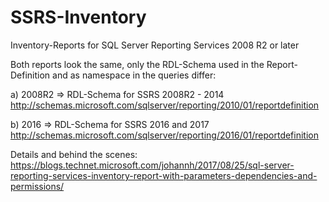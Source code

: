 # SSRS-Inventory
Inventory-Reports for SQL Server Reporting Services 2008 R2 or later

Both reports look the same, only the RDL-Schema used in the Report-Definition and as namespace in the queries differ:

a) 2008R2 => RDL-Schema for SSRS 2008R2 - 2014
http://schemas.microsoft.com/sqlserver/reporting/2010/01/reportdefinition

b) 2016 => RDL-Schema for SSRS 2016 and 2017
http://schemas.microsoft.com/sqlserver/reporting/2016/01/reportdefinition


Details and behind the scenes:
https://blogs.technet.microsoft.com/johannh/2017/08/25/sql-server-reporting-services-inventory-report-with-parameters-dependencies-and-permissions/
